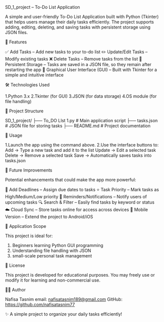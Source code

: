 SD_1_project – To-Do List Application

A simple and user-friendly To-Do List Application built with Python (Tkinter) that helps users manage their daily tasks efficiently.
The project supports adding, editing, deleting, and saving tasks with persistent storage using JSON files.

📌 Features

✅ Add Tasks – Add new tasks to your to-do list
✏️ Update/Edit Tasks – Modify existing tasks
❌ Delete Tasks – Remove tasks from the list
💾 Persistent Storage – Tasks are saved in a JSON file, so they remain after restarting the app
🎨 Graphical User Interface (GUI) – Built with Tkinter for a simple and intuitive interface

🛠️ Technologies Used

1.Python 3.x
2.Tkinter (for GUI)
3.JSON (for data storage)
4.OS module (for file handling)

📂 Project Structure

SD_1_project/
├── To_DO LIst 1.py     # Main application script
├── tasks.json          # JSON file for storing tasks
├── README.md           # Project documentation

📖 Usage

1.Launch the app using the command above.
2.Use the interface buttons to:
   Add → Type a new task and add it to the list
   Update → Edit a selected task
   Delete → Remove a selected task
   Save → Automatically saves tasks into tasks.json
   

🔮 Future Improvements

Potential enhancements that could make the app more powerful:

📅 Add Deadlines – Assign due dates to tasks
⭐ Task Priority – Mark tasks as High/Medium/Low priority
🔔 Reminders/Notifications – Notify users of upcoming tasks
🔍 Search & Filter – Easily find tasks by keyword or status
☁️ Cloud Sync – Store tasks online for access across devices
📱 Mobile Version – Extend the project to Android/iOS

🎯 Application Scope

This project is ideal for:
1. Beginners learning Python GUI programming
2. Understanding file handling with JSON
3. small-scale personal task management

📜 License

This project is developed for educational purposes. You may freely use or modify it for learning and non-commercial use.

👩‍💻 Author

Nafisa Tasnim
email: nafisatasnim189@gmail.com
GitHub: https://github.com/nafisatasnim77

✨ A simple project to organize your daily tasks efficiently!
